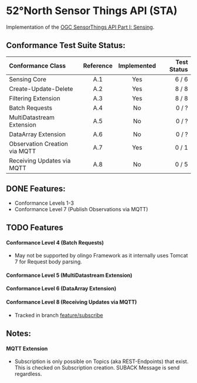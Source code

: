 # 52°North Sensor Things API (STA)

Implementation of the [OGC SensorThings API Part I: Sensing](https://github.com/opengeospatial/sensorthings).

## Conformance Test Suite Status:

| Conformance Class                     | Reference | Implemented |Test Status |
|:--------------------------------------|:---------:|:-----------:|-----------:|
| Sensing Core                          | A.1       | Yes         |   6 / 6    |
| Create-Update-Delete                  | A.2       | Yes         |   8 / 8    |
| Filtering Extension                   | A.3       | Yes         |   8 / 8    |
| Batch Requests                        | A.4       | No          |   0 / ?    |
| MultiDatastream Extension             | A.5       | No          |   0 / ?    |
| DataArray Extension                   | A.6       | No          |   0 / ?    |
| Observation Creation via MQTT         | A.7       | Yes         |   0 / 1    |
| Receiving Updates via MQTT            | A.8       | No          |   0 / 5    |


## DONE Features:
 - Conformance Levels 1-3
 - Conformance Level 7 (Publish Observations via MQTT)

## TODO Features

#### Conformance Level 4 (Batch Requests)
 -  May not be supported by olingo Framework as it internally uses Tomcat 7 for Request body parsing.
#### Conformance Level 5 (MultiDatastream Extension)
#### Conformance Level 6 (DataArray Extension)
#### Conformance Level 8 (Receiving Updates via MQTT)
-  Tracked in branch [feature/subscribe](https://github.com/52North/sensor-things/tree/feature/mqtt-subscribe)

## Notes:
#### MQTT Extension
 - Subscription is only possible on Topics (aka REST-Endpoints) that exist. This is checked on Subscription creation. SUBACK Message is send regardless.
